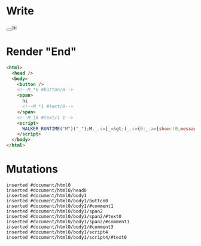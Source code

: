 # Write
  <button></button><!--M_*0 #button/0--><span>hi<!--M_*1 #text/0--></span><!--M_|0 #text/1 1--><script>WALKER_RUNTIME("M")("_");M._.s=[_=>(_.c={0:_.a={show:!0,message:"hi","#text/1!":_.b={}},1:_.b},_.a["#text/1("]=_._["packages/translator-tags/src/__tests__/fixtures/batched-updates-cleanup/template.marko_1_renderer"](_.a),_.b._=_.a,_.c)];M._.e=[0,"packages/translator-tags/src/__tests__/fixtures/batched-updates-cleanup/template.marko_0_show"];M._.d=1;M._.w()</script>


# Render "End"
```html
<html>
  <head />
  <body>
    <button />
    <!--M_*0 #button/0-->
    <span>
      hi
      <!--M_*1 #text/0-->
    </span>
    <!--M_|0 #text/1 1-->
    <script>
      WALKER_RUNTIME("M")("_");M._.s=[_=&gt;(_.c={0:_.a={show:!0,message:"hi","#text/1!":_.b={}},1:_.b},_.a["#text/1("]=_._["packages/translator-tags/src/__tests__/fixtures/batched-updates-cleanup/template.marko_1_renderer"](_.a),_.b._=_.a,_.c)];M._.e=[0,"packages/translator-tags/src/__tests__/fixtures/batched-updates-cleanup/template.marko_0_show"];M._.d=1;M._.w()
    </script>
  </body>
</html>
```

# Mutations
```
inserted #document/html0
inserted #document/html0/head0
inserted #document/html0/body1
inserted #document/html0/body1/button0
inserted #document/html0/body1/#comment1
inserted #document/html0/body1/span2
inserted #document/html0/body1/span2/#text0
inserted #document/html0/body1/span2/#comment1
inserted #document/html0/body1/#comment3
inserted #document/html0/body1/script4
inserted #document/html0/body1/script4/#text0
```
